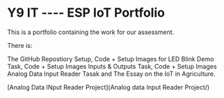 # Y9 IT ----  ESP IoT Portfolio
This is a portfolio containing the work for our assessment.

There is:

The GitHub Repostiory Setup, Code + Setup Images for LED Blink Demo Task, Code + Setup Images Inputs & Outputs Task, Code + Setup Images Analog Data Input Reader Tasak and The Essay on the IoT in Agriculture.

[Analog Data INput Reader Project](Analog data Input Reader Project/)
